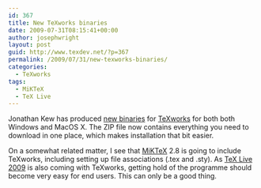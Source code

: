 ```yaml
---
id: 367
title: New TeXworks binaries
date: 2009-07-31T08:15:41+00:00
author: josephwright
layout: post
guid: http://www.texdev.net/?p=367
permalink: /2009/07/31/new-texworks-binaries/
categories:
  - TeXworks
tags:
  - MiKTeX
  - TeX Live
---
```

Jonathan Kew has produced [new binaries](http://code.google.com/p/texworks/downloads/list) for [TeXworks](http://www.texworks.org) for both both Windows and MacOS X. The ZIP file now contains everything you need to download in one place, which makes installation that bit easier.

On a somewhat related matter, I see that [MiKTeX](https://www.miktex.org/) 2.8 is going to include TeXworks, including setting up file associations (.tex and .sty). As [TeX Live 2009](https://tug.org/texlive/) is also coming with TeXworks, getting hold of the programme should become very easy for end users. This can only be a good thing.
